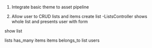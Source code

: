 1. Integrate basic theme to asset pipeline

2. Allow user to CRUD lists and items
create list
-ListsController shows whole list and presents user with form

show list

lists has_many items
items belongs_to list
users
